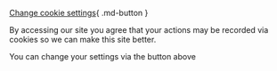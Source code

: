 [Change cookie settings](#__consent){ .md-button }


By accessing our site you agree that your actions may be recorded via cookies so we can make this site better.

You can change your settings via the button above